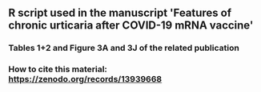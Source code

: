 ## R script used in the manuscript 'Features of chronic urticaria after COVID-19 mRNA vaccine'

### Tables 1+2 and Figure 3A and 3J of the related publication

### How to cite this material: https://zenodo.org/records/13939668

